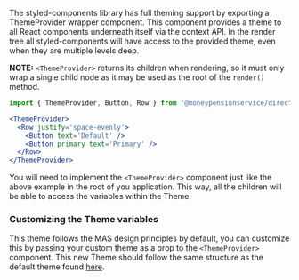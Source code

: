 The styled-components library has full theming support by exporting a ThemeProvider wrapper component. 
This component provides a theme to all React components underneath itself via the context API. In the render tree all styled-components will have access to the provided theme, even when they are multiple levels deep.

**NOTE:** `<ThemeProvider>` returns its children when rendering, so it must only wrap a single child node as it may be used as the root of the `render()` method.

```jsx
import { ThemeProvider, Button, Row } from '@moneypensionservice/directories';

<ThemeProvider>
  <Row justify='space-evenly'>
    <Button text='Default' />
    <Button primary text='Primary' />
  </Row>
</ThemeProvider>
```

You will need to implement the `<ThemeProvider>` component just like the above example in the root of you application. This way, all the children will be able to access the variables within the Theme.

### Customizing the Theme variables

This theme follows the MAS design principles by default, you can customize this by passing your custom theme as a prop to the `<ThemeProvider>` component. This new Theme should follow the same structure as the default theme found [here](https://github.com/moneyadviceservice/react_library/tree/master/src/theme).
